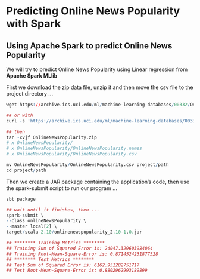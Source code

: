 Predicting Online News Popularity with Spark
================

Using Apache Spark to predict Online News Popularity
----------------------------------------------------

We will try to predict Online News Popularity using Linear regression from **Apache Spark MLlib**

First we download the zip data file, unzip it and then move the csv file to the project directory ...

``` r
wget https://archive.ics.uci.edu/ml/machine-learning-databases/00332/OnlineNewsPopularity.zip 

## or with 
curl -s 'https://archive.ics.uci.edu/ml/machine-learning-databases/00332/OnlineNewsPopularity.zip' -o OnlineNewsPopularity.zip

## then 
tar -xvjf OnlineNewsPopularity.zip 
# x OnlineNewsPopularity/
# x OnlineNewsPopularity/OnlineNewsPopularity.names
# x OnlineNewsPopularity/OnlineNewsPopularity.csv

mv OnlineNewsPopularity/OnlineNewsPopularity.csv project/path
cd project/path
```

Then we create a JAR package containing the application’s code, then use the spark-submit script to run our program ...

``` r
sbt package

## wait until it finishes, then ...
spark-submit \
--class onlineNewsPopularity \
--master local[2] \
target/scala-2.10/onlinenewspopularity_2.10-1.0.jar

## ******** Training Metrics ********
## Training Sum of Squared Error is: 24047.329603984064
## Training Root-Mean-Square-Error is: 0.8714524231877528
## ******** Test Metrics ********
## Test Sum of Squared Error is: 6162.951282751717
## Test Root-Mean-Square-Error is: 0.8802962993189899
```
